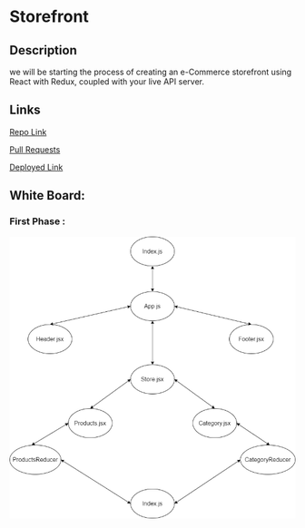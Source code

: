 # Storefront

## Description 

we will be starting the process of creating an e-Commerce storefront using React with Redux, coupled with your live API server. 

## Links

[Repo Link](https://github.com/yasmeenokh/storefront)

[Pull Requests](https://github.com/yasmeenokh/storefront/pulls)

[Deployed Link](https://admiring-lumiere-e7e00c.netlify.app/)

## White Board:

### First Phase :

![first](images/redux.png)
